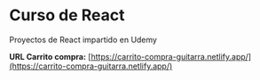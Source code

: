 # Curso de React
Proyectos de React impartido en Udemy

**URL Carrito compra:** [https://carrito-compra-guitarra.netlify.app/](https://carrito-compra-guitarra.netlify.app/)
